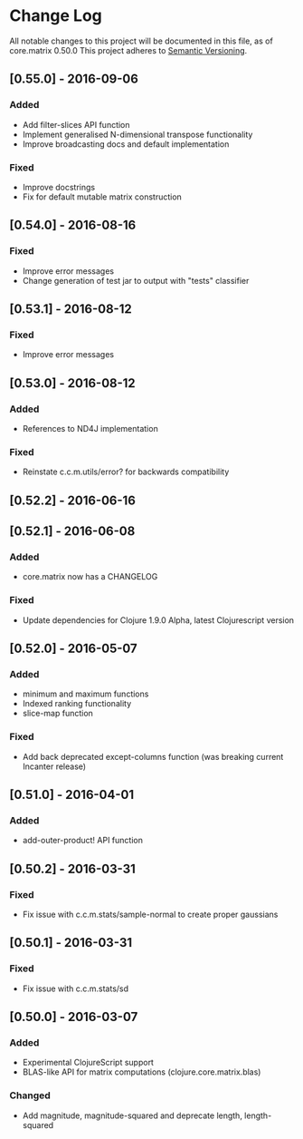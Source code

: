 # Change Log
All notable changes to this project will be documented in this file, as of core.matrix 0.50.0
This project adheres to [Semantic Versioning](http://semver.org/).

## [0.55.0] - 2016-09-06
### Added
- Add filter-slices API function
- Implement generalised N-dimensional transpose functionality
- Improve broadcasting docs and default implementation
### Fixed
- Improve docstrings
- Fix for default mutable matrix construction

## [0.54.0] - 2016-08-16
### Fixed
- Improve error messages
- Change generation of test jar to output with "tests" classifier

## [0.53.1] - 2016-08-12
### Fixed
- Improve error messages

## [0.53.0] - 2016-08-12
### Added
- References to ND4J implementation
### Fixed
- Reinstate c.c.m.utils/error? for backwards compatibility

## [0.52.2] - 2016-06-16

## [0.52.1] - 2016-06-08
### Added
- core.matrix now has a CHANGELOG

### Fixed
- Update dependencies for Clojure 1.9.0 Alpha, latest Clojurescript version

## [0.52.0] - 2016-05-07
### Added
- minimum and maximum functions
- Indexed ranking functionality
- slice-map function

### Fixed
- Add back deprecated except-columns function (was breaking current Incanter release)

## [0.51.0] - 2016-04-01
### Added
- add-outer-product! API function

## [0.50.2] - 2016-03-31
### Fixed
- Fix issue with c.c.m.stats/sample-normal to create proper gaussians

## [0.50.1] - 2016-03-31
### Fixed
- Fix issue with c.c.m.stats/sd

## [0.50.0] - 2016-03-07
### Added
- Experimental ClojureScript support
- BLAS-like API for matrix computations (clojure.core.matrix.blas)

### Changed
- Add magnitude, magnitude-squared and deprecate length, length-squared
